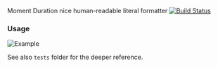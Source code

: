 Moment Duration nice human-readable literal formatter [![Build Status](https://travis-ci.org/digitalideastudio/moment-duration-literal.svg?branch=master)](https://travis-ci.org/digitalideastudio/moment-duration-literal)

### Usage

![Example](https://monosnap.com/image/aIdco3gygZDvKIOmZ0MvQ95bjH6AuU.png?new=1)


See also `tests` folder for the deeper reference.
